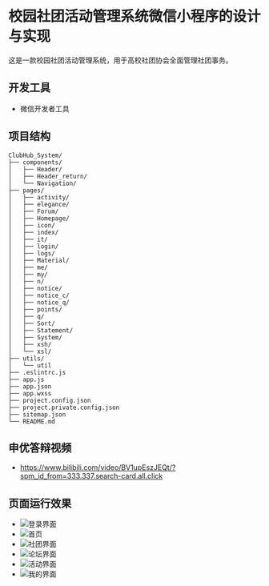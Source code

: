 # 校园社团活动管理系统微信小程序的设计与实现

这是一款校园社团活动管理系统，用于高校社团协会全面管理社团事务。

## 开发工具

- 微信开发者工具

## 项目结构

```
ClubHub_System/
├── components/
│   ├── Header/
│   ├── Header_return/
│   └── Navigation/    
├── pages/
│   ├── activity/
│   ├── elegance/
│   ├── Forum/
│   ├── Homepage/
│   ├── icon/
│   ├── index/
│   ├── it/
│   ├── login/
│   ├── logs/
│   ├── Material/
│   ├── me/
│   ├── my/
│   ├── n/
│   ├── notice/
│   ├── notice_c/
│   ├── notice_q/
│   ├── points/
│   ├── q/
│   ├── Sort/
│   ├── Statement/
│   ├── System/
│   ├── xsh/
│   └── xsl/
├── utils/
│   └── util
├── .eslintrc.js
├── app.js
├── app.json
├── app.wxss
├── project.config.json
├── project.private.config.json
├── sitemap.json
└── README.md
```

## 申优答辩视频

- https://www.bilibili.com/video/BV1upEszJEQt/?spm_id_from=333.337.search-card.all.click


## 页面运行效果

- ![登录界面](images/login.png)
- ![首页](images/homepage.png)
- ![社团界面](images/Sort.png)
- ![论坛界面](images/Forum.png)
- ![活动界面](images/activity.png)
- ![我的界面](images/me.png)
